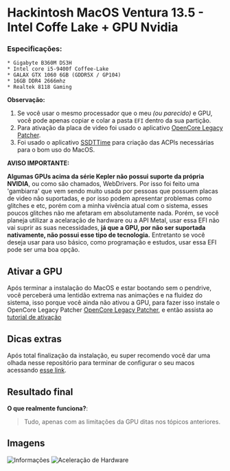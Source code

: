 # Hackintosh MacOS Ventura 13.5 - Intel Coffe Lake + GPU Nvidia 

### Especificações:
	* Gigabyte B360M DS3H
	* Intel core i5-9400f Coffee-Lake
	* GALAX GTX 1060 6GB (GDDR5X / GP104)
	* 16GB DDR4 2666mhz
	* Realtek 8118 Gaming 

**Observação:**
1. Se você usar o mesmo processador que o meu _(ou parecido)_ e GPU, você pode apenas copiar e colar a pasta `EFI` dentro da sua partição.
2. Para ativação da placa de video foi usado o aplicativo [OpenCore Legacy Patcher](https://github.com/dortania/OpenCore-Legacy-Patcher).
3. Foi usado o aplicativo [SSDTTime](https://github.com/corpnewt/SSDTTime) para criação das ACPIs necessárias para o bom uso do MacOS.

**AVISO IMPORTANTE:**

**Algumas GPUs acima da série Kepler não possui suporte da própria NVIDIA**, ou como são chamados, WebDrivers. Por isso foi feito uma 'gambiarra' que vem sendo muito usada por pessoas que possuem placas de video não suportadas, e por isso podem apresentar problemas como glitches e etc, porém com a minha vivência atual com o sistema, esses poucos glitches não me afetaram em absolutamente nada. Porém, se você planeja utilizar a acelaração de hardware ou a API Metal, usar essa EFI não vai suprir as suas necessidades, **já que a GPU, por não ser suportada nativamente, não possui esse tipo de tecnologia.** Entretanto se você deseja usar para uso básico, como programação e estudos, usar essa EFI pode ser uma boa opção.



## Ativar a GPU
Após terminar a instalação do MacOS e estar bootando sem o pendrive, você perceberá uma lentidão extrema nas animações e na fluidez do sistema, isso porque você ainda não ativou a GPU, para fazer isso instale o OpenCore Legacy Patcher [OpenCore Legacy Patcher](https://github.com/dortania/OpenCore-Legacy-Patcher), e então assista ao [tutorial de ativação](https://www.youtube.com/watch?v=miWgnT2KOjY)

## Dicas extras 
Após total finalização da instalação, eu super recomendo você dar uma olhada nesse repositório para terminar de configurar o seu macos acessando [esse link](https://dortania.github.io/OpenCore-Post-Install/#how-to-follow-this-guide).

## Resultado final
**O que realmente funciona?**: 
> Tudo, apenas com as limitações da GPU ditas nos tópicos anteriores.


## Imagens
![Informações](https://i.imgur.com/7BMutwx.png)
![Aceleração de Hardware](https://i.imgur.com/ReDUduk.png)
